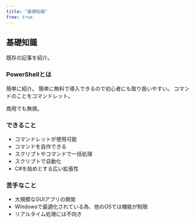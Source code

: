```yaml
---
title: "基礎知識"
free: true
---
```

## 基礎知識

既存の記事を紹介。

### PowerShellとは

簡単に紹介。
簡単に無料で導入できるので初心者にも取り扱いやすい。
コマンドのことをコマンドレット。

商用でも無償。

### できること

- コマンドレットが使用可能
- コマンドを自作できる
- スクリプトやコマンドで一括処理
- スクリプトで自動化
- C#を始めとする広い拡張性

### 苦手なこと

- 大規模なGUIアプリの開発
- Windowsで最適化されている為、他のOSでは機能が制限
- リアルタイム処理には不向き

